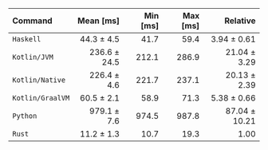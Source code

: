 | Command | Mean [ms] | Min [ms] | Max [ms] | Relative |
|:---|---:|---:|---:|---:|
| `Haskell` | 44.3 ± 4.5 | 41.7 | 59.4 | 3.94 ± 0.61 |
| `Kotlin/JVM` | 236.6 ± 24.5 | 212.1 | 286.9 | 21.04 ± 3.29 |
| `Kotlin/Native` | 226.4 ± 4.6 | 221.7 | 237.1 | 20.13 ± 2.39 |
| `Kotlin/GraalVM` | 60.5 ± 2.1 | 58.9 | 71.3 | 5.38 ± 0.66 |
| `Python` | 979.1 ± 7.6 | 974.5 | 987.8 | 87.04 ± 10.21 |
| `Rust` | 11.2 ± 1.3 | 10.7 | 19.3 | 1.00 |
